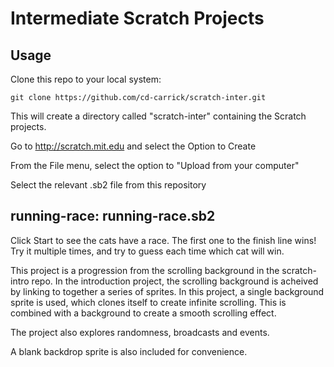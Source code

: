 Intermediate Scratch Projects
==============

Usage
--------------

Clone this repo to your local system:

    git clone https://github.com/cd-carrick/scratch-inter.git

This will create a directory called "scratch-inter" containing the Scratch projects.


Go to http://scratch.mit.edu and select the Option to Create

From the File menu, select the option to "Upload from your computer"

Select the relevant .sb2 file from this repository


running-race: running-race.sb2
--------------

Click Start to see the cats have a race. The first one to the finish line wins! Try it multiple times, and try to guess each time which cat will win.

This project is a progression from the scrolling background in the scratch-intro repo. In the introduction project, the scrolling background is acheived by linking to together a series of sprites. In this project, a single background sprite is used, which clones itself to create infinite scrolling. This is combined with a background to create a smooth scrolling effect.

The project also explores randomness, broadcasts and events.

A blank backdrop sprite is also included for convenience.

